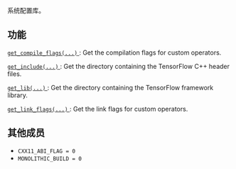 系统配置库。

## 功能
[ `get_compile_flags(...)` ](https://tensorflow.google.cn/api_docs/python/tf/sysconfig/get_compile_flags): Get the compilation flags for custom operators.

[ `get_include(...)` ](https://tensorflow.google.cn/api_docs/python/tf/sysconfig/get_include): Get the directory containing the TensorFlow C++ header files.

[ `get_lib(...)` ](https://tensorflow.google.cn/api_docs/python/tf/sysconfig/get_lib): Get the directory containing the TensorFlow framework library.

[ `get_link_flags(...)` ](https://tensorflow.google.cn/api_docs/python/tf/sysconfig/get_link_flags): Get the link flags for custom operators.

## 其他成员
-  `CXX11_ABI_FLAG = 0`  []()
-  `MONOLITHIC_BUILD = 0`  []()
